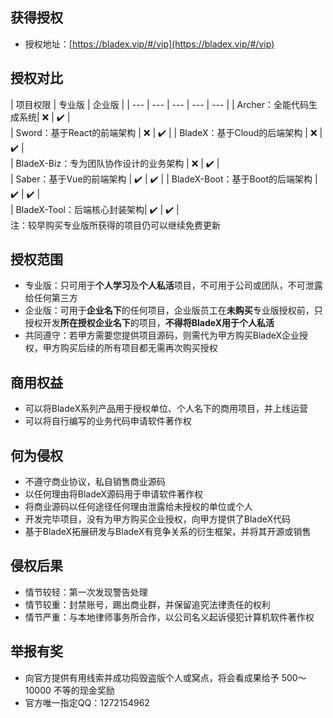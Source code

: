 ## 获得授权
* 授权地址：[https://bladex.vip/#/vip](https://bladex.vip/#/vip)




## 授权对比
| 项目权限 | 专业版 | 企业版 | 
| --- | --- | --- | --- | --- |
| Archer：全能代码生成系统| ❌ | ✔️ |  
| Sword：基于React的前端架构 | ❌ | ✔️ | 
| BladeX：基于Cloud的后端架构 | ❌ | ✔️ |  
| BladeX-Biz：专为团队协作设计的业务架构 | ❌ | ✔️ |  
| Saber：基于Vue的前端架构 | ✔️ | ✔️ | 
| BladeX-Boot：基于Boot的后端架构 | ✔️ | ✔️ |  
| BladeX-Tool：后端核心封装架构| ✔️ | ✔️ |  
注：较早购买专业版所获得的项目仍可以继续免费更新




## 授权范围
* 专业版：只可用于**个人学习**及**个人私活**项目，不可用于公司或团队，不可泄露给任何第三方
* 企业版：可用于**企业名下**的任何项目，企业版员工在**未购买**专业版授权前，只授权开发**所在授权企业名下**的项目，**不得将BladeX用于个人私活**
* 共同遵守：若甲方需要您提供项目源码，则需代为甲方购买BladeX企业授权，甲方购买后续的所有项目都无需再次购买授权




## 商用权益
* 可以将BladeX系列产品用于授权单位、个人名下的商用项目，并上线运营
* 可以将自行编写的业务代码申请软件著作权




## 何为侵权
* 不遵守商业协议，私自销售商业源码
* 以任何理由将BladeX源码用于申请软件著作权
* 将商业源码以任何途径任何理由泄露给未授权的单位或个人
* 开发完毕项目，没有为甲方购买企业授权，向甲方提供了BladeX代码
* 基于BladeX拓展研发与BladeX有竞争关系的衍生框架，并将其开源或销售




## 侵权后果
* 情节较轻：第一次发现警告处理
* 情节较重：封禁账号，踢出商业群，并保留追究法律责任的权利
* 情节严重：与本地律师事务所合作，以公司名义起诉侵犯计算机软件著作权




## 举报有奖
* 向官方提供有用线索并成功捣毁盗版个人或窝点，将会看成果给予 500～10000 不等的现金奖励
* 官方唯一指定QQ：1272154962
